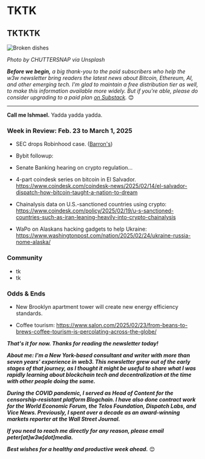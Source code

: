 # TKTK
## TKTKTK

![Broken dishes](https://w3w.news/img/chuttersnap-5000.jpg)

*Photo by CHUTTERSNAP via Unsplash*

*<strong>Before we begin,</strong> a big thank-you to the paid subscribers who help the w3w newsletter bring readers the latest news about Bitcoin, Ethereum, AI, and other emerging tech. I'm glad to maintain a free distribution tier as well, to make this information available more widely. But if you're able, please do consider upgrading to a paid plan [on Substack](https://w3wnews.substack.com/subscribe).* 😊

<hr>

**Call me Ishmael.** Yadda yadda yadda.

<!-- 150-word lead item. Some possibilities:

- CARR: Riff on AoM intvu with author Nicholas Carr re: some of the downsides of digital communication. This could also fit in the news roundup, perhaps in odds & ends: https://www.artofmanliness.com/people/relationships/podcast-1054-familiarity-breeds-contempt-and-other-underappreciated-consequences-of-digital-communication/

- ETH Denver: Riff on links to high-priority event. https://www.youtube.com/@ETHDenver/streams

- BOYCOTTS: Why withholding money from a publicly traded company works. You only need to deny marginal metrics, not move them to zero in absolute terms.

-->

### Week in Review: Feb. 23 to March 1, 2025

- SEC drops Robinhood case. ([Barron's](https://www.msn.com/en-us/money/other/robinhood-stock-pops-as-sec-investigation-into-crypto-arm-wraps-why-that-matters/ar-AA1zGlUl))

- Bybit followup: <!-- Links tk -->

- Senate Banking hearing on crypto regulation... <!-- Need followup on this late in the week. Curtain raiser story at https://www.coindesk.com/policy/2025/02/21/u-s-senate-banking-committee-sets-hearing-on-crypto-legislation-next-week -->

- 4-part coindesk series on bitcoin in El Salvador. https://www.coindesk.com/coindesk-news/2025/02/14/el-salvador-dispatch-how-bitcoin-taught-a-nation-to-dream

- Chainalysis data on U.S.-sanctioned countries using crypto: https://www.coindesk.com/policy/2025/02/19/u-s-sanctioned-countries-such-as-iran-leaning-heavily-into-crypto-chainalysis

- WaPo on Alaskans hacking gadgets to help Ukraine: https://www.washingtonpost.com/nation/2025/02/24/ukraine-russia-nome-alaska/

### Community

<!--

- https://unpromptedthoughts.substack.com/p/yes-we-really-do-need-another-ai | Shout out Barry's new Substack + add to your Substack recommendations for new subscribers.

-->

- tk
- tk

### Odds & Ends

- New Brooklyn apartment tower will create new energy efficiency standards. <!-- Link TK. Bloomberg (and others?) have covered -->

- Coffee tourism: https://www.salon.com/2025/02/23/from-beans-to-brews-coffee-tourism-is-percolating-across-the-globe/

_**That's it for now. Thanks for reading the newsletter today!**_

_**About me: I'm a New York-based consultant and writer with more than seven years' experience in web3. This newsletter grew out of the early stages of that journey, as I thought it might be useful to share what I was rapidly learning about blockchain tech and decentralization at the time with other people doing the same.**_

 _**During the COVID pandemic, I served as Head of Content for the censorship-resistant platform Blogchain. I have also done contract work for the World Economic Forum, the Telos Foundation, Dispatch Labs, and Vice News. Previously, I spent over a decade as an award-winning markets reporter at the Wall Street Journal.**_

 _**If you need to reach me directly for any reason, please email peter[at]w3w[dot]media.**_

 _**Best wishes for a healthy and productive week ahead.**_ 😊
